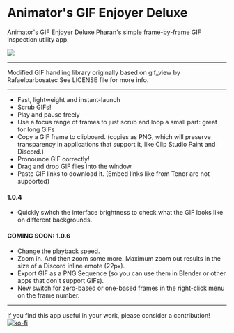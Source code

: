 
# Animator's GIF Enjoyer Deluxe
Animator's GIF Enjoyer Deluxe
Pharan's simple frame-by-frame GIF inspection utility app.

![](/_readmeassets/readme_gif.gif)

---

Modified GIF handling library originally based on gif_view by Rafaelbarbosatec
See LICENSE file for more info.

---

- Fast, lightweight and instant-launch
- Scrub GIFs!
- Play and pause freely
- Use a focus range of frames to just scrub and loop a small part: great for long GIFs
- Copy a GIF frame to clipboard. (copies as PNG, which will preserve transparency in applications that support it, like Clip Studio Paint and Discord.)
- Pronounce GIF correctly!
- Drag and drop GIF files into the window.
- Paste GIF links to download it. (Embed links like from Tenor are not supported)

#### 1.0.4  
- Quickly switch the interface brightness to check what the GIF looks like on different backgrounds.

#### COMING SOON: 1.0.6  
- Change the playback speed.
- Zoom in. And then zoom some more. Maximum zoom out results in the size of a Discord inline emote (22px).
- Export GIF as a PNG Sequence (so you can use them in Blender or other apps that don't support GIFs).
- New switch for zero-based or one-based frames in the right-click menu on the frame number.

---
  
If you find this app useful in your work, please consider a contribution!  
[![ko-fi](https://ko-fi.com/img/githubbutton_sm.svg)](https://ko-fi.com/U7U5ADA8W)
